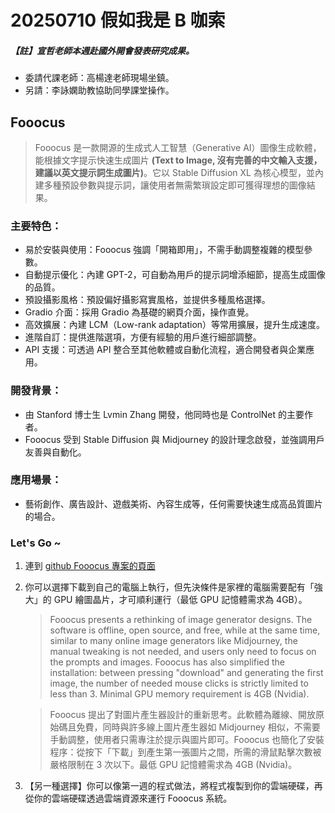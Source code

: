 # 20250710 假如我是 B 咖索

##### 【註】宣哲老師本週赴國外開會發表研究成果。

- 委請代課老師：高楊達老師現場坐鎮。
- 另請：李詠嫻助教協助同學課堂操作。

## Fooocus

> Fooocus 是一款開源的生成式人工智慧（Generative AI）圖像生成軟體，能根據文字提示快速生成圖片
> **(Text to Image, 沒有完善的中文輸入支援，建議以英文提示詞生成圖片)**。它以 Stable Diffusion XL 為核心模型，並內建多種預設參數與提示詞，讓使用者無需繁瑣設定即可獲得理想的圖像結果。

### 主要特色：

- 易於安裝與使用：Fooocus 強調「開箱即用」，不需手動調整複雜的模型參數。
- 自動提示優化：內建 GPT-2，可自動為用戶的提示詞增添細節，提高生成圖像的品質。
- 預設攝影風格：預設偏好攝影寫實風格，並提供多種風格選擇。
- Gradio 介面：採用 Gradio 為基礎的網頁介面，操作直覺。
- 高效擴展：內建 LCM（Low-rank adaptation）等常用擴展，提升生成速度。
- 進階自訂：提供進階選項，方便有經驗的用戶進行細部調整。
- API 支援：可透過 API 整合至其他軟體或自動化流程，適合開發者與企業應用。

### 開發背景：

- 由 Stanford 博士生 Lvmin Zhang 開發，他同時也是 ControlNet 的主要作者。
- Fooocus 受到 Stable Diffusion 與 Midjourney 的設計理念啟發，並強調用戶友善與自動化。

### 應用場景：

- 藝術創作、廣告設計、遊戲美術、內容生成等，任何需要快速生成高品質圖片的場合。

### Let's Go ~

1. 連到 <a href='https://github.com/lllyasviel/Fooocus' target='_new'>github Fooocus 專案的頁面</a>
2. 你可以選擇下載到自己的電腦上執行，但先決條件是家裡的電腦需要配有「強大」的 GPU 繪圖晶片，才可順利運行（最低 GPU 記憶體需求為 4GB）。

   > Fooocus presents a rethinking of image generator designs. The software is offline, open source, and free, while at the same time, similar to many online image generators like Midjourney, the manual tweaking is not needed, and users only need to focus on the prompts and images. Fooocus has also simplified the installation: between pressing "download" and generating the first image, the number of needed mouse clicks is strictly limited to less than 3. Minimal GPU memory requirement is 4GB (Nvidia).

   > Fooocus 提出了對圖片產生器設計的重新思考。此軟體為離線、開放原始碼且免費，同時與許多線上圖片產生器如 Midjourney 相似，不需要手動調整，使用者只需專注於提示與圖片即可。Fooocus 也簡化了安裝程序：從按下「下載」到產生第一張圖片之間，所需的滑鼠點擊次數被嚴格限制在 3 次以下。最低 GPU 記憶體需求為 4GB (Nvidia)。

3. 【另一種選擇】你可以像第一週的程式做法，將程式複製到你的雲端硬碟，再從你的雲端硬碟透過雲端資源來運行 Fooocus 系統。
